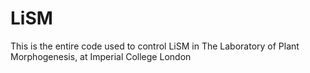 # LiSM
This is the entire code used to control LiSM in The Laboratory of Plant Morphogenesis, at Imperial College London
